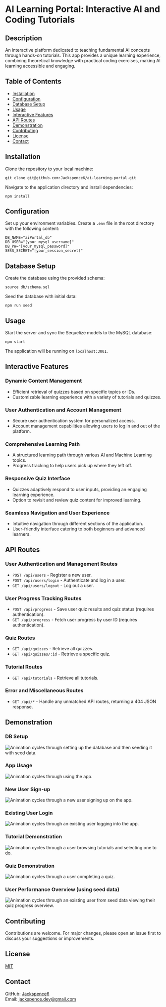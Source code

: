 # AI Learning Portal: Interactive AI and Coding Tutorials

## Description

An interactive platform dedicated to teaching fundamental AI concepts through hands-on tutorials. This app provides a unique learning experience, combining theoretical knowledge with practical coding exercises, making AI learning accessible and engaging.

## Table of Contents

- [Installation](#installation)
- [Configuration](#configuration)
- [Database Setup](#database-setup)
- [Usage](#usage)
- [Interactive Features](#interactive-features)
- [API Routes](#api-routes)
- [Demonstration](#demonstration)
- [Contributing](#contributing)
- [License](#license)
- [Contact](#contact)

## Installation

Clone the repository to your local machine:

```
git clone git@github.com:Jackspence6/ai-learning-portal.git
```

Navigate to the application directory and install dependencies:

```
npm install
```

## Configuration

Set up your environment variables. Create a `.env` file in the root directory with the following content:

```
DB_NAME="aiPortal_db"
DB_USER="[your_mysql_username]"
DB_PW="[your_mysql_password]"
SESS_SECRET="[your_session_secret]"
```

## Database Setup

Create the database using the provided schema:

```
source db/schema.sql
```

Seed the database with initial data:

```
npm run seed
```

## Usage

Start the server and sync the Sequelize models to the MySQL database:

```
npm start
```

The application will be running on `localhost:3001`.

## Interactive Features

### Dynamic Content Management

- Efficient retrieval of quizzes based on specific topics or IDs.
- Customizable learning experience with a variety of tutorials and quizzes.

### User Authentication and Account Management

- Secure user authentication system for personalized access.
- Account management capabilities allowing users to log in and out of the platform.

### Comprehensive Learning Path

- A structured learning path through various AI and Machine Learning topics.
- Progress tracking to help users pick up where they left off.

### Responsive Quiz Interface

- Quizzes adaptively respond to user inputs, providing an engaging learning experience.
- Option to revisit and review quiz content for improved learning.

### Seamless Navigation and User Experience

- Intuitive navigation through different sections of the application.
- User-friendly interface catering to both beginners and advanced learners.

## API Routes

### User Authentication and Management Routes

- `POST /api/users` - Register a new user.
- `POST /api/users/login` - Authenticate and log in a user.
- `GET /api/users/logout` - Log out a user.

### User Progress Tracking Routes

- `POST /api/progress` - Save user quiz results and quiz status (requires authentication).
- `GET /api/progress` - Fetch user progress by user ID (requires authentication).

### Quiz Routes

- `GET /api/quizzes` - Retrieve all quizzes.
- `GET /api/quizzes/:id` - Retrieve a specific quiz.

### Tutorial Routes

- `GET /api/tutorials` - Retrieve all tutorials.

### Error and Miscellaneous Routes

- `GET /api/*` - Handle any unmatched API routes, returning a 404 JSON response.

## Demonstration

### DB Setup

![Animation cycles through setting up the database and then seeding it with seed data.](./app-demonstration/db-setup.gif)

### App Usage

![Animation cycles through using the app.](./app-demonstration/app-usage.gif)

### New User Sign-up

![Animation cycles through a new user signing up on the app.](./app-demonstration/sign-up.gif)

### Existing User Login

![Animation cycles through an existing user logging into the app.](./app-demonstration/login.gif)

### Tutorial Demonstration

![Animation cycles through a user browsing tutorials and selecting one to do.](./app-demonstration/tutorial.gif)

### Quiz Demonstration

![Animation cycles through a user completing a quiz.](./app-demonstration/quiz.gif)

### User Performance Overview (using seed data)

![Animation cycles through an existing user from seed data viewing their quiz progress overview.](./app-demonstration/user-progress.gif)

## Contributing

Contributions are welcome. For major changes, please open an issue first to discuss your suggestions or improvements.

## License

[MIT](LICENSE)

## Contact

GitHub: [Jackspence6](https://github.com/Jackspence6)  
Email: [jackspence.dev@gmail.com](mailto:jackspence.dev@gmail.com)
